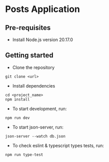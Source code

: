 # Posts Application

## Pre-requisites

-  Install Node.js version 20.17.0

## Getting started

-  Clone the repository

```
git clone <url>
```

-  Install dependencies

```
cd <project_name>
npm install
```

-  To start development, run:

```
npm run dev
```

-  To start json-server, run:

```
json-server --watch db.json
```

-  To check eslint & typescript types tests, run:

```
npm run type-test
```
